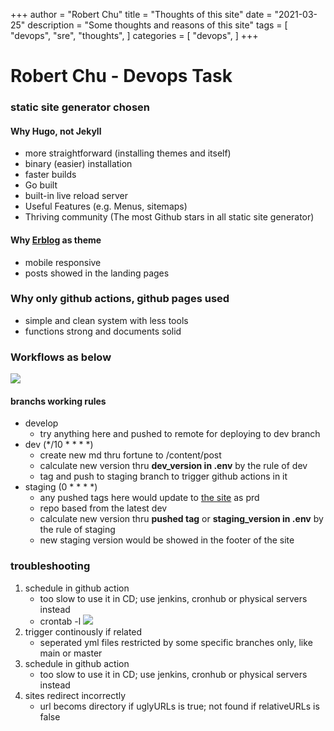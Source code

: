 +++
author = "Robert Chu"
title = "Thoughts of this site"
date = "2021-03-25"
description = "Some thoughts and reasons of this site"
tags = [
    "devops",
    "sre",
    "thoughts",
]
categories = [
    "devops",
]
+++

# Robert Chu - Devops Task
### static site generator chosen
#### Why Hugo, not Jekyll
- more straightforward (installing themes and itself)
- binary (easier) installation
- faster builds
- Go built
- built-in live reload server
- Useful Features (e.g. Menus, sitemaps)
- Thriving community (The most Github stars in all static site generator)

#### Why [Erblog](https://themes.gohugo.io/erblog/) as theme
- mobile responsive
- posts showed in the landing pages

### Why only github actions, github pages used
- simple and clean system with less tools
- functions strong and documents solid

### Workflows as below
![](/img/workflows.jpeg)

#### branchs working rules
- develop
    - try anything here and pushed to remote for deploying to dev branch
- dev (*/10 * * * *)
    - create new md thru fortune to /content/post
    - calculate new version thru **dev_version in .env** by the rule of dev
    - tag and push to staging branch to trigger github actions in it
- staging (0 * * * *)
    - any pushed tags here would update to [the site](https://robertchu1205.github.io/) as prd
    - repo based from the latest dev
    - calculate new version thru **pushed tag** or **staging_version in .env** by the rule of staging
    - new staging version would be showed in the footer of the site

### troubleshooting
1. schedule in github action
    - too slow to use it in CD; use jenkins, cronhub or physical servers instead
    - crontab -l ![](/img/server-cd.png)
1. trigger continously if related
    - seperated yml files restricted by some specific branches only, like main or master
1. schedule in github action
    - too slow to use it in CD; use jenkins, cronhub or physical servers instead
1. sites redirect incorrectly
    - url becoms directory if uglyURLs is true; not found if relativeURLs is false